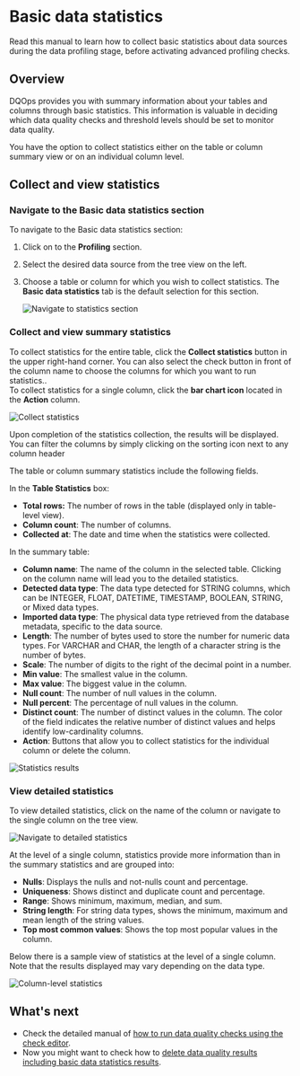 # Basic data statistics
Read this manual to learn how to collect basic statistics about data sources during the data profiling stage, before activating advanced profiling checks. 

## Overview

DQOps provides you with summary information about your tables and columns through basic statistics. This information is 
valuable in deciding which data quality checks and threshold levels should be set to monitor data quality.

You have the option to collect statistics either on the table or column summary view or on an individual column level.

## Collect and view statistics

### **Navigate to the Basic data statistics section**

To navigate to the Basic data statistics section:

1. Click on to the **Profiling** section. 

2. Select the desired data source from the tree view on the left.

3. Choose a table or column for which you wish to collect statistics. The **Basic data statistics** tab is the default selection for this section.

    ![Navigate to statistics section](https://dqops.com/docs/images/working-with-dqo/statistics/table-statistics2.png)


### **Collect and view summary statistics** 

To collect statistics for the entire table, click the **Collect statistics** button in the upper right-hand corner. 
You can also select the check button in front of the column name to choose the columns for which you want to run statistics..   
To collect statistics for a single column, click the **bar chart icon** located in the **Action** column.

![Collect statistics](https://dqops.com/docs/images/working-with-dqo/statistics/collect-statistics2.png)

Upon completion of the statistics collection, the results will be displayed. You can filter the columns by simply clicking on
the sorting icon next to any column header

The table or column summary statistics include the following fields.

In the **Table Statistics** box:

- **Total rows:** The number of rows in the table (displayed only in table-level view).
- **Column count**: The number of columns.
- **Collected at**: The date and time when the statistics were collected.

In the summary table:

- **Column name**: The name of the column in the selected table. Clicking on the column name will lead you to the detailed statistics.
- **Detected data type**: The data type detected for STRING columns, which can be INTEGER, FLOAT, DATETIME, TIMESTAMP, BOOLEAN, STRING, or Mixed data types.
- **Imported data type**: The physical data type retrieved from the database metadata, specific to the data source.
- **Length**: The number of bytes used to store the number for numeric data types. For VARCHAR and CHAR, the length of a character string is the number of bytes.
- **Scale**: The number of digits to the right of the decimal point in a number.
- **Min value**: The smallest value in the column.
- **Max value**: The biggest value in the column.
- **Null count**: The number of null values in the column.
- **Null percent**: The percentage of null values in the column.
- **Distinct count**: The number of distinct values in the column. The color of the field indicates the relative number of distinct values and helps identify low-cardinality columns.
- **Action**: Buttons that allow you to collect statistics for the individual column or delete the column.


![Statistics results](https://dqops.com/docs/images/working-with-dqo/statistics/statistics-results2.png)

### **View detailed statistics**

To view detailed statistics, click on the name of the column or navigate to the single column on the tree view.

![Navigate to detailed statistics](https://dqops.com/docs/images/working-with-dqo/statistics/view-detailed-statistics2.png)

At the level of a single column, statistics provide more information than in the summary statistics and are grouped into:

- **Nulls**: Displays the nulls and not-nulls count and percentage.
- **Uniqueness**: Shows distinct and duplicate count and percentage.
- **Range**: Shows minimum, maximum, median, and sum.
- **String length**: For string data types, shows the minimum, maximum and mean length of the string values.
- **Top most common values**: Shows the top most popular values in the column.

Below there is a sample view of statistics at the level of a single column.
Note that the results displayed may vary depending on the data type.

![Column-level statistics](https://dqops.com/docs/images/working-with-dqo/statistics/view-column-statistics.png)


## What's next

- Check the detailed manual of [how to run data quality checks using the check editor](run-data-quality-checks.md).
- Now you might want to check how to [delete data quality results including basic data statistics results](delete-data-quality-results.md).